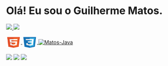 # Olá! Eu sou o Guilherme Matos.
 <div>
  <a href="https://github.com/GuiMatosMelo">
  <img height="180em" src="https://github-readme-stats.vercel.app/api?username=GuiMatosMelo&show_icons=true&theme=gruvbox&include_all_commits=true&count_private=true"/>
  <img height="180em" src="https://github-readme-stats.vercel.app/api/top-langs/?username=GuiMatosMelo&layout=compact&langs_count=7&theme=gruvbox"/>
</div>
  <div style="display: inline_block"><br>
   <img align="center" alt="Matos-HTML" height="30" width="40" src="https://raw.githubusercontent.com/devicons/devicon/master/icons/html5/html5-original.svg">
   <img align="center" alt="Matos-CSS" height="30" width="40" src="https://raw.githubusercontent.com/devicons/devicon/master/icons/css3/css3-original.svg">
   <img  align="center" alt="Matos-Java" height="30" width="40" src="https://cdn.jsdelivr.net/gh/devicons/devicon/icons/java/java-plain-wordmark.svg" />
</div>
<br/>
 <div> 
  <a href="https://www.instagram.com/meninomatos/" target="_blank"><img src="https://img.shields.io/badge/-Instagram-%23E4405F?style=for-the-badge&logo=instagram&logoColor=white" target="_blank"></a>
  <a href = "mailto:contatorafaballerini@gmail.com"><img src="https://img.shields.io/badge/-Gmail-%23333?style=for-the-badge&logo=gmail&logoColor=white" target="_blank"></a>
  <a href="https://www.linkedin.com/in/rafaella-ballerini-45875016a" target="_blank"><img src="https://img.shields.io/badge/-LinkedIn-%230077B5?style=for-the-badge&logo=linkedin&logoColor=white" target="_blank"></a> 
</div>

